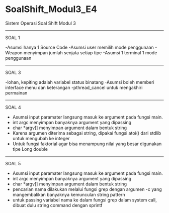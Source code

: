 # SoalShift_Modul3_E4
Sistem Operasi Soal Shift Modul 3

----------------------------------------------------------
SOAL 1

-Asumsi hanya 1 Source Code
-Asumsi user memilih mode penggunaan
-Weapon menyimpan jumlah senjata setiap tipe
-Asumsi 1 terminal 1 mode penggunaan

----------------------------------------------------------
SOAL 3

-lohan, kepiting adalah variabel status binatang
-Asumsi boleh memberi interface menu dan keterangan
-pthread_cancel untuk mengakhiri permainan

----------------------------------------------------------
SOAL 4

- Asumsi input paramater langsung masuk ke argument pada fungsi main.
- int argc menyimpan banyaknya argument yang dipassing
- char \*argv[] menyimpan argument dalam bentuk string
- Karena argumen diterima sebagai string, dipakai fungsi atoi() dari stdlib untuk mengubah ke integer
- Untuk fungsi faktorial agar bisa menampung nilai yang besar digunakan tipe Long double

----------------------------------------------------------
SOAL 5
- Asumsi input paramater langsung masuk ke argument pada fungsi main.
- int argc menyimpan banyaknya argument yang dipassing
- char \*argv[] menyimpan argument dalam bentuk string
- pencarian nama dilakukan melalui fungsi grep dengan argumen -c yang mangembalikan banyaknya kemunculan string pattern
- untuk passing variabel nama ke dalam fungsi grep dalam system call, dibuat dulu string command dengan sprintf
